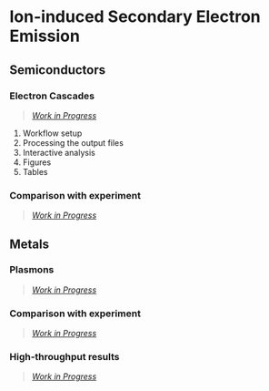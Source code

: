 # Ion-induced Secondary Electron Emission

## Semiconductors

### Electron Cascades

> [_Work in Progress_](../../figures/moss_fire.gif)

1. Workflow setup
2. Processing the output files
3. Interactive analysis
4. Figures
5. Tables

### Comparison with experiment

> [_Work in Progress_](../../figures/moss_fire.gif)

## Metals

### Plasmons

> [_Work in Progress_](../../figures/moss_fire.gif)

### Comparison with experiment

> [_Work in Progress_](../../figures/moss_fire.gif)

### High-throughput results

> [_Work in Progress_](../../figures/moss_fire.gif)
